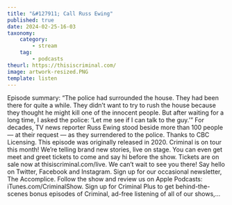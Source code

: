 ```yaml
---
title: "&#127911; Call Russ Ewing"
published: true
date: 2024-02-25-16-03
taxonomy:
    category:
        - stream
    tag:
        - podcasts
theurl: https://thisiscriminal.com/
image: artwork-resized.PNG
template: listen
---
```


Episode summary: &ldquo;The police had surrounded the house. They had been there for quite a while. They didn&rsquo;t want to try to rush the house because they thought he might kill one of the innocent people. But after waiting for a long time, I asked the police: &lsquo;Let me see if I can talk to the guy.&rsquo;&rdquo; For decades, TV news reporter Russ Ewing stood beside more than 100 people &mdash; at their request &mdash; as they surrendered to the police. Thanks to CBC Licensing. This episode was originally released in 2020. Criminal is on tour this month! We&rsquo;re telling brand new stories, live on stage. You can even get meet and greet tickets to come and say hi before the show. Tickets are on sale now at thisiscriminal.com/live. We can&rsquo;t wait to see you there! Say hello on Twitter, Facebook and Instagram. Sign up for our occasional newsletter, The Accomplice. Follow the show and review us on Apple Podcasts: iTunes.com/CriminalShow. Sign up for Criminal Plus to get behind-the-scenes bonus episodes of Criminal, ad-free listening of all of our shows,&hellip;
